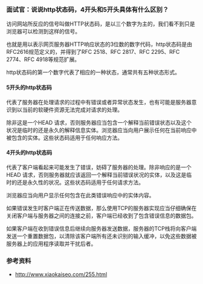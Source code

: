 ### 面试官：说说http状态码，4开头和5开头具体有什么区别？
访问网站所反应的信号叫做HTTP状态码，是以三个数字为主的，我们看不到只是浏览器可以检测到这样的信号。

也就是用以表示网页服务器HTTP响应状态的3位数的数字代码，http状态码是由RFC2616规范定义的，并得到了RFC 2518、RFC 2817、RFC 2295、RFC 2774、RFC 4918等规范扩展。

http状态码的第一个数字代表了相应的一种状态，通常共有五种状态形式。

#### 5开头的http状态码
代表了服务器在处理请求的过程中有错误或者异常状态发生，也有可能是服务器意识到以当前的软硬件资源无法完成对请求的处理。

除非这是一个HEAD 请求，否则服务器应当包含一个解释当前错误状态以及这个状况是临时的还是永久的解释信息实体。浏览器应当向用户展示任何在当前响应中被包含的实体。这些状态码适用于任何响应方法。


#### 4开头的http状态码
代表了客户端看起来可能发生了错误，妨碍了服务器的处理。除非响应的是一个 HEAD 请求，否则服务器就应该返回一个解释当前错误状况的实体，以及这是临时的还是永久性的状况。这些状态码适用于任何请求方法。

浏览器应当向用户显示任何包含在此类错误响应中的实体内容。

如果错误发生时客户端正在传送数据，那么使用TCP的服务器实现应当仔细确保在关闭客户端与服务器之间的连接之前，客户端已经收到了包含错误信息的数据包。

如果客户端在收到错误信息后继续向服务器发送数据，服务器的TCP栈将向客户端发送一个重置数据包，以清除该客户端所有还未识别的输入缓冲，以免这些数据被服务器上的应用程序读取并干扰后者。

### 参考资料
* http://www.xiaokaiseo.com/255.html